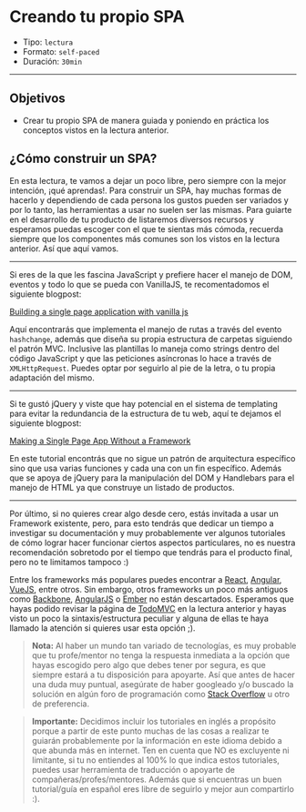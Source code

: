 # Creando tu propio SPA

- Tipo: `lectura`
- Formato: `self-paced`
- Duración: `30min`

***

## Objetivos

- Crear tu propio SPA de manera guiada y poniendo en práctica los conceptos
  vistos en la lectura anterior.

## ¿Cómo construir un SPA?

En esta lectura, te vamos a dejar un poco libre, pero siempre con la mejor 
intención, ¡qué aprendas!. Para construir un SPA, hay muchas formas de hacerlo y
dependiendo de cada persona los gustos pueden ser variados y por lo tanto, las
herramientas a usar no suelen ser las mismas. Para guiarte en el desarrollo de 
tu producto de listaremos diversos recursos y esperamos puedas escoger con el
que te sientas más cómoda, recuerda siempre que los componentes más comunes son
los vistos en la lectura anterior. Así que aquí vamos.

***

Si eres de la que les fascina JavaScript y prefiere hacer el manejo de DOM, 
eventos y todo lo que se pueda con VanillaJS, te recomentadomos el siguiente 
blogpost:

[Building a single page application with vanilla js](https://dev.to/vinay20045/building-a-single-page-application-with-vanilla-js)

Aquí encontrarás que implementa el manejo de rutas a través del evento 
`hashchange`, además que diseña su propia estructura de carpetas siguiendo el 
patrón MVC. Inclusive las plantillas lo maneja como strings dentro del código
JavaScript y que las peticiones asíncronas lo hace a través de `XMLHttpRequest`.
Puedes optar por seguirlo al pie de la letra, o tu propia adaptación del mismo.

***

Si te gustó jQuery y viste que hay potencial en el sistema de templating para
evitar la redundancia de la estructura de tu web, aquí te dejamos el siguiente
blogpost:

[Making a Single Page App Without a Framework](https://tutorialzine.com/2015/02/single-page-app-without-a-framework)

En este tutorial encontrás que no sigue un patrón de arquitectura específico 
sino que usa varias funciones y cada una con un fin específico. Además que se
apoya de jQuery para la manipulación del DOM y Handlebars para el manejo de
HTML ya que construye un listado de productos.

***

Por último, si no quieres crear algo desde cero, estás invitada a usar un 
Framework existente, pero, para esto tendrás que dedicar un tiempo a investigar
su documentación y muy probablemente ver algunos tutoriales de cómo lograr hacer
funcionar ciertos aspectos particulares, no es nuestra recomendación sobretodo
por el tiempo que tendrás para el producto final, pero no te limitamos tampoco :)

Entre los frameworks más populares puedes encontrar a [React](https://reactjs.org/), 
[Angular](https://angular.io/), [VueJS](https://vuejs.org/), entre otros. Sin 
embargo, otros frameworks un poco más antiguos como [Backbone](http://backbonejs.org/),
[AngularJS](https://angularjs.org/) o [Ember](https://www.emberjs.com/) no 
están descartados. Esperamos que hayas podido revisar la página de [TodoMVC](http://todomvc.com/) 
en la lectura anterior y hayas visto un poco la sintaxis/estructura peculiar y 
alguna de ellas te haya llamado la atención si quieres usar esta opción ;).

> **Nota:** Al haber un mundo tan variado de tecnologías, es muy probable que
> tu profe/mentor no tenga la respuesta inmediata a la opción que hayas escogido
> pero algo que debes tener por segura, es que siempre estará a tu disposición
> para apoyarte. Así que antes de hacer una duda muy puntual, asegúrate de haber
> googleado y/o buscado la solución en algún foro de programación como [Stack 
> Overflow](https://es.stackoverflow.com/) u otro de preferencia.

> **Importante:** Decidimos incluir los tutoriales en inglés a propósito porque
> a partir de este punto muchas de las cosas a realizar te guiarán probablemente
> por la información en este idioma debido a que abunda más en internet. Ten en
> cuenta que NO es excluyente ni limitante, si tu no entiendes al 100% lo que
> indica estos tutoriales, puedes usar herramienta de traducción o apoyarte de
> compañeras/profes/mentores. Además que si encuentras un buen tutorial/guía en 
> español eres libre de seguirlo y mejor aun compartirlo :).
